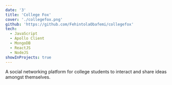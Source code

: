 ```yaml
---
date: '3'
title: 'College Fox'
cover: './collegefox.png'
github: 'https://github.com/FehintolaObafemi/collegefox'
tech:
  - JavaScript
  - Apollo Client
  - MongoDB
  - ReactJS
  - NodeJS
showInProjects: true
---
```


A social networking platform for college students to interact and share ideas amongst themselves.
